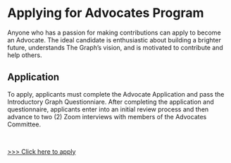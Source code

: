 # Applying for Advocates Program

Anyone who has a passion for making contributions can apply to become an Advocate. The ideal candidate is enthusiastic about building a brighter future, understands The Graph’s vision, and is motivated to contribute and help others.

## Application

To apply, applicants must complete the Advocate Application and pass the Introductory Graph Questionniare. After completing the application and questionnaire, applicants enter into an initial review process and then advance to two (2) Zoom interviews with members of the Advocates Committee.

<br>

[>>> Click here to apply](https://forms.clickup.com/37437860/f/13pgd4-3987/1HEIW31922QZ1CRS64)
